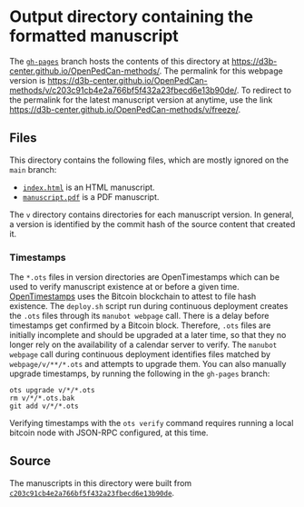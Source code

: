# Output directory containing the formatted manuscript

The [`gh-pages`](https://github.com/d3b-center/OpenPedCan-methods/tree/gh-pages) branch hosts the contents of this directory at <https://d3b-center.github.io/OpenPedCan-methods/>.
The permalink for this webpage version is <https://d3b-center.github.io/OpenPedCan-methods/v/c203c91cb4e2a766bf5f432a23fbecd6e13b90de/>.
To redirect to the permalink for the latest manuscript version at anytime, use the link <https://d3b-center.github.io/OpenPedCan-methods/v/freeze/>.

## Files

This directory contains the following files, which are mostly ignored on the `main` branch:

+ [`index.html`](index.html) is an HTML manuscript.
+ [`manuscript.pdf`](manuscript.pdf) is a PDF manuscript.

The `v` directory contains directories for each manuscript version.
In general, a version is identified by the commit hash of the source content that created it.

### Timestamps

The `*.ots` files in version directories are OpenTimestamps which can be used to verify manuscript existence at or before a given time.
[OpenTimestamps](https://opentimestamps.org/) uses the Bitcoin blockchain to attest to file hash existence.
The `deploy.sh` script run during continuous deployment creates the `.ots` files through its `manubot webpage` call.
There is a delay before timestamps get confirmed by a Bitcoin block.
Therefore, `.ots` files are initially incomplete and should be upgraded at a later time, so that they no longer rely on the availability of a calendar server to verify.
The `manubot webpage` call during continuous deployment identifies files matched by `webpage/v/**/*.ots` and attempts to upgrade them.
You can also manually upgrade timestamps, by running the following in the `gh-pages` branch:

```shell
ots upgrade v/*/*.ots
rm v/*/*.ots.bak
git add v/*/*.ots
```

Verifying timestamps with the `ots verify` command requires running a local bitcoin node with JSON-RPC configured, at this time.

## Source

The manuscripts in this directory were built from
[`c203c91cb4e2a766bf5f432a23fbecd6e13b90de`](https://github.com/d3b-center/OpenPedCan-methods/commit/c203c91cb4e2a766bf5f432a23fbecd6e13b90de).
